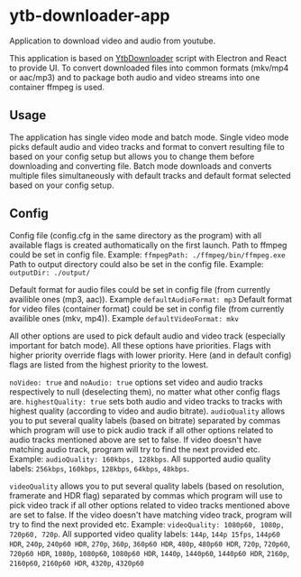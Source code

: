 # ytb-downloader-app

Application to download video and audio from youtube.

This application is based on [YtbDownloader](https://github.com/Shirerpeton/ytbDownloader) script with Electron and React to provide UI. 
To convert downloaded files into common formats (mkv/mp4 or aac/mp3) and to package both audio and video streams into one container ffmpeg is used. 

## Usage
The application has single video mode and batch mode. Single video mode picks default audio and video tracks and format to convert resulting file to based on your config setup but allows you to change them before downloading and converting file. Batch mode downloads and converts multiple files simultaneously with default tracks and default format selected based on your config setup.

## Config
Config file (config.cfg in the same directory as the program) with all available flags is created authomatically on the first launch.
Path to ffmpeg could be set in config file. Example: `ffmpegPath: ./ffmpeg/bin/ffmpeg.exe`
Path to output directory could also be set in the config file. Example: `outputDir: ./output/`

Default format for audio files could be set in config file (from currently availible ones (mp3, aac)). Example `defaultAudioFormat: mp3`
Default format for video files (container format) could be set in config file (from currently availible ones (mkv, mp4)). Example `defaultVideoFormat: mkv`

All other options are used to pick default audio and video track (especially important for batch mode).
All these options have priorities. Flags with higher priority override flags with lower priority. Here (and in default config) flags are listed from the highest priority to the lowest.

`noVideo: true` and `noAudio: true` options set video and audio tracks respectively to null (deselecting them), no matter what other config flags are.
`highestQuality: true` sets both audio and video tracks to tracks with highest quality (according to video and audio bitrate).
`audioQuality` allows you to put several quality labels (based on bitrate) separated by commas which program will use to pick audio track if all other options related to audio tracks mentioned above are set to false. If video doesn't have matching audio track, program will try to find the next provided etc. Example: `audioQuality: 160kbps, 128kbps`. All supported audio quality labels: `256kbps`, `160kbps`, `128kbps`, `64kbps`, `48kbps`.

`videoQuality` allows you to put several quality labels (based on resolution, framerate and HDR flag) separated by commas which program will use to pick video track if all other options related to video tracks mentioned above are set to false. If the video doesn't have matching video track, program will try to find the next provided etc. Example: `videoQuality: 1080p60, 1080p, 720p60, 720p`. All supported video quality labels: `144p`, `144p 15fps`, `144p60 HDR`, `240p`, `240p60 HDR`, `270p`, `360p`, `360p60 HDR`,
`480p`, `480p60 HDR`, `720p`, `720p60`, `720p60 HDR`, `1080p`, `1080p60`, `1080p60 HDR`, `1440p`, `1440p60`, `1440p60 HDR`, `2160p`, `2160p60`, `2160p60 HDR`, `4320p`, `4320p60`
